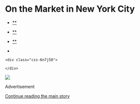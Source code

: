 <div id="app">

<div>

<div>

<div class="css-6ubjj1">

<div data-role="main">

<div class="css-adrcqs">

<div class="css-1f15qsr">

# On the Market in New York City

<div class="css-6h8erb">

<div class="css-177v173">

<div class="css-2opxtz" data-role="toolbar" data-aria-label="Share Slideshow">

  - [**](https://www.facebook.com/sharer.php?app_id=9869919170&u=https%3A%2F%2Fwww.nytimes.com%2Fslideshow%2F2020%2F07%2F30%2Frealestate%2Fon-the-market-in-new-york-city.html%3Fsmid%3Dfb-share&name=On%20the%20Market%20in%20New%20York%20City&redirect_uri=https%3A%2F%2Fwww.facebook.com%2F)

  - [**](https://twitter.com/intent/tweet?url=https%3A%2F%2Fwww.nytimes.com%2Fslideshow%2F2020%2F07%2F30%2Frealestate%2Fon-the-market-in-new-york-city.html%3Fsmid%3Dtw-share&text=On%20the%20Market%20in%20New%20York%20City)

  - [**](mailto:?subject=NYTimes.com%3A%20On%20the%20Market%20in%20New%20York%20City&body=From%20The%20New%20York%20Times%3A%0A%0AOn%20the%20Market%20in%20New%20York%20City%0A%0AThis%20week%E2%80%99s%20properties%20are%20on%20in%20Greenwich%20Village%2C%20Cobble%20Hill%20and%20on%20the%20Grand%20Concourse.%0A%0Ahttps%3A%2F%2Fwww.nytimes.com%2Fslideshow%2F2020%2F07%2F30%2Frealestate%2Fon-the-market-in-new-york-city.html%3Fsmid%3Dem-share)

  - 
    
    <div class="css-6n7j50">
    
    </div>

</div>

</div>

</div>

<div class="css-c2io1o">

<div class="css-157b6cd">

<div class="css-1rqhedk">

</div>

<div class="css-x9bynz">

<div class="css-flfj3q">

<div class="css-efvwyo">

![](https://static01.nyt.com/images/2020/08/02/realestate/30otm-nyc-slide-LXVY/30otm-nyc-slide-LXVY-superJumbo.jpg?quality=75&auto=webp&disable=upscale)

</div>

</div>

<div class="css-fbohnr">

<div class="css-ma4ch">

<div class="css-17vff4o">

Advertisement

</div>

[Continue reading the main
story](#after-right-0)

<div class="ad right-0-wrapper" style="text-align:center;height:100%;display:block">

<div id="right-0" class="place-ad" data-position="mid1" data-size-key="column">

</div>

</div>

<div id="after-right-0">

</div>

</div>

<div class="css-1ro4sa3">

<div class="slideshow-metadata-block css-1cnfvma" data-aria-live="polite">

<span class="css-1ly73wi e1tej78p0">Slide 1 of 21,</span>

<div class="css-1vbanrr">

Greenwich Village Co-op • $1,195,000 • MANHATTAN • 23 Waverly Place, No.
5P

A one-bedroom, one-bath, corner apartment with an open living and dining
area and large arched windows in a six-story prewar building with
elevators, laundry rooms and a shared rooftop terrace.

Sarah Padron, Douglas Elliman, 212-810-7388;
[elliman.com](https://www.nytimes.com/real-estate/usa/ny/new-york/greenwich-village/homes-for-sale/waverly-mews-23-waverly-pl/46-4121624?channel=sale)MAINTENANCE
$1,923 a month

</div>

<div class="css-1ic10kh">

Eytan Stern Weber/Evan Joseph
Images

</div>

</div>

<div class="css-11o0zik">

<div class="css-2opxtz" data-role="toolbar" data-aria-label="Share Slideshow">

  - [**](https://www.facebook.com/sharer.php?app_id=9869919170&u=https%3A%2F%2Fwww.nytimes.com%2Fslideshow%2F2020%2F07%2F30%2Frealestate%2Fon-the-market-in-new-york-city.html%3Fsmid%3Dfb-share&name=On%20the%20Market%20in%20New%20York%20City&redirect_uri=https%3A%2F%2Fwww.facebook.com%2F)

  - [**](https://twitter.com/intent/tweet?url=https%3A%2F%2Fwww.nytimes.com%2Fslideshow%2F2020%2F07%2F30%2Frealestate%2Fon-the-market-in-new-york-city.html%3Fsmid%3Dtw-share&text=On%20the%20Market%20in%20New%20York%20City)

  - [**](mailto:?subject=NYTimes.com%3A%20On%20the%20Market%20in%20New%20York%20City&body=From%20The%20New%20York%20Times%3A%0A%0AOn%20the%20Market%20in%20New%20York%20City%0A%0AThis%20week%E2%80%99s%20properties%20are%20on%20in%20Greenwich%20Village%2C%20Cobble%20Hill%20and%20on%20the%20Grand%20Concourse.%0A%0Ahttps%3A%2F%2Fwww.nytimes.com%2Fslideshow%2F2020%2F07%2F30%2Frealestate%2Fon-the-market-in-new-york-city.html%3Fsmid%3Dem-share)

  - 
    
    <div class="css-6n7j50">
    
    </div>

</div>

</div>

</div>

</div>

</div>

</div>

</div>

<div class="css-1l3m0pt">

<div class="css-1tih3zn">

</div>

<div class="css-fvka1g">

<div class="css-l6b1o6">

<div class="css-11img8u">

<div class="css-r3fzrd">

</div>

<div class="css-r3fzrd">

</div>

</div>

<div class="css-11img8u">

<div class="css-r3fzrd">

</div>

<div class="css-r3fzrd">

</div>

</div>

</div>

</div>

<div class="css-1q44yri" style="transform:translateY(0px)">

<div class="css-1g0t0b2" style="position:static">

<div class="css-veutzq">

### On the Market in New York City

This week’s properties are on in Greenwich Village, Cobble Hill and on
the Grand Concourse.

</div>

<div class="css-1anwcxv">

</div>

</div>

</div>

## Slideshow controls

<div class="css-11bnb1r">

<div>

<span class="css-pa1wgl">1</span> / 21

</div>

</div>

<span class="css-1ly73wi e1tej78p0">Previous slide</span>

<div class="css-11xau8q">

</div>

<span class="css-1ly73wi e1tej78p0">Next slide</span>

<div class="css-18y7kfb">

</div>

</div>

</div>

</div>

</div>

</div>

</div>

</div>

</div>
